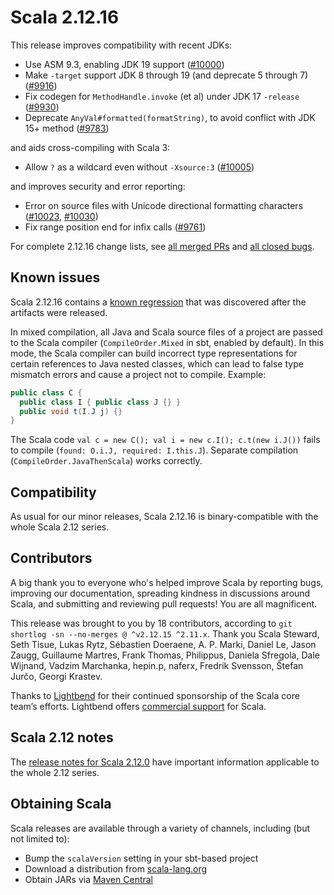 # Scala 2.12.16

This release improves compatibility with recent JDKs:

* Use ASM 9.3, enabling JDK 19 support  ([#10000](https://github.com/scala/scala/pull/10000))
* Make `-target` support JDK 8 through 19 (and deprecate 5 through 7) ([#9916](https://github.com/scala/scala/pull/9916))
* Fix codegen for `MethodHandle.invoke` (et al) under JDK 17 `-release` ([#9930](https://github.com/scala/scala/pull/9930))
* Deprecate `AnyVal#formatted(formatString)`, to avoid conflict with JDK 15+ method ([#9783](https://github.com/scala/scala/pull/9783))

and aids cross-compiling with Scala 3:

* Allow `?` as a wildcard even without `-Xsource:3` ([#10005](https://github.com/scala/scala/pull/10005))

and improves security and error reporting:

* Error on source files with Unicode directional formatting characters ([#10023](https://github.com/scala/scala/pull/10023), [#10030](https://github.com/scala/scala/pull/10030))
* Fix range position end for infix calls ([#9761](https://github.com/scala/scala/pull/9761))

For complete 2.12.16 change lists, see [all merged PRs](https://github.com/scala/scala/pulls?q=is%3Amerged%20milestone%3A2.12.16) and [all closed bugs](https://github.com/scala/bug/issues?utf8=%E2%9C%93&q=is%3Aclosed+milestone%3A2.12.16).

## Known issues

Scala 2.12.16 contains a [known regression](https://github.com/scala/bug/issues/12605) that was discovered after the artifacts were released.

In mixed compilation, all Java and Scala source files of a project are passed to the Scala compiler (`CompileOrder.Mixed` in sbt, enabled by default). In this mode, the Scala compiler can build incorrect type representations for certain references to Java nested classes, which can lead to false type mismatch errors and cause a project not to compile. Example:

```java
public class C {
  public class I { public class J {} }
  public void t(I.J j) {}
}
```

The Scala code `val c = new C(); val i = new c.I(); c.t(new i.J())` fails to compile (`found: O.i.J, required: I.this.J`). Separate compilation (`CompileOrder.JavaThenScala`) works correctly.

## Compatibility

As usual for our minor releases, Scala 2.12.16 is binary-compatible with the whole Scala 2.12 series.

## Contributors

A big thank you to everyone who's helped improve Scala by reporting bugs, improving our documentation, spreading kindness in discussions around Scala, and submitting and reviewing pull requests! You are all magnificent.

This release was brought to you by 18 contributors, according to `git shortlog -sn --no-merges @ ^v2.12.15 ^2.11.x`. Thank you Scala Steward, Seth Tisue, Lukas Rytz, Sébastien Doeraene, A. P. Marki, Daniel Le, Jason Zaugg, Guillaume Martres, Frank Thomas, Philippus, Daniela Sfregola, Dale Wijnand, Vadzim Marchanka, hepin.p, naferx, Fredrik Svensson, Štefan Jurčo, Georgi Krastev.

Thanks to [Lightbend](https://www.lightbend.com/scala) for their continued sponsorship of the Scala core team’s efforts. Lightbend offers [commercial support](https://www.lightbend.com/lightbend-platform-subscription) for Scala.

## Scala 2.12 notes

The [release notes for Scala 2.12.0](https://github.com/scala/scala/releases/v2.12.0) have important information applicable to the whole 2.12 series.

## Obtaining Scala

Scala releases are available through a variety of channels, including (but not limited to):

* Bump the `scalaVersion` setting in your sbt-based project
* Download a distribution from [scala-lang.org](http://scala-lang.org/download/2.12.16.html)
* Obtain JARs via [Maven Central](http://search.maven.org/#search%7Cga%7C1%7Cg%3A%22org.scala-lang%22%20AND%20v%3A%222.12.16%22)

